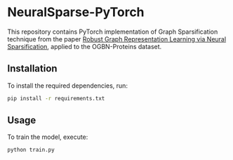 # NeuralSparse-PyTorch

This repository contains PyTorch implementation of Graph Sparsification technique from the paper [Robust Graph Representation Learning via Neural Sparsification](https://openreview.net/forum?id=S1emOTNKvS), applied to the OGBN-Proteins dataset.

## Installation

To install the required dependencies, run:

```bash
pip install -r requirements.txt
```

## Usage

To train the model, execute:

```bash
python train.py
```